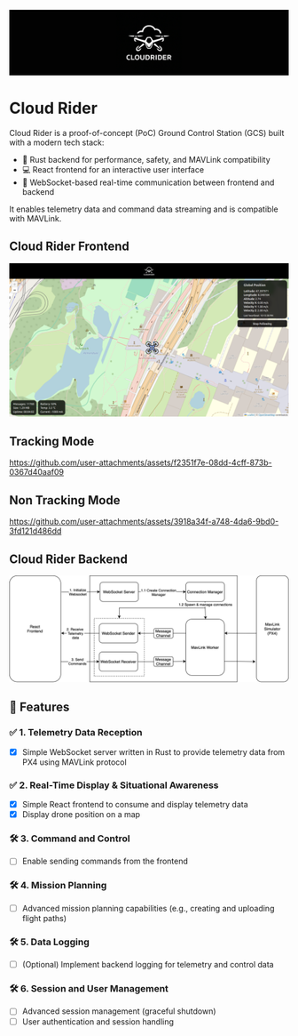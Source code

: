 <p align="center">
<img src="assets/cloud_rider_banner.png" alt="Logo"/>
</p>

# Cloud Rider

Cloud Rider is a proof-of-concept (PoC) Ground Control Station (GCS) built with a modern tech stack:

- 🚀 Rust backend for performance, safety, and MAVLink compatibility
- 💻 React frontend for an interactive user interface
- 🔄 WebSocket-based real-time communication between frontend and backend


It enables telemetry data and command data streaming and is compatible with MAVLink.

## Cloud Rider Frontend

<img src="assets/cloud_rider_ui.png" alt="Logo"/>

## Tracking Mode
https://github.com/user-attachments/assets/f2351f7e-08dd-4cff-873b-0367d40aaf09

## Non Tracking Mode

https://github.com/user-attachments/assets/3918a34f-a748-4da6-9bd0-3fd121d486dd




## Cloud Rider Backend

<img src="assets/high-level-server.drawio.png" alt="Logo"/>


## 📝 Features

### ✅ 1. Telemetry Data Reception
- [x] Simple WebSocket server written in Rust to provide telemetry data from PX4 using MAVLink protocol

### ✅ 2. Real-Time Display & Situational Awareness
- [x] Simple React frontend to consume and display telemetry data
- [x] Display drone position on a map

### 🛠️ 3. Command and Control
- [ ] Enable sending commands from the frontend

### 🛠️ 4. Mission Planning
- [ ] Advanced mission planning capabilities (e.g., creating and uploading flight paths)

### 🛠️ 5. Data Logging
- [ ] (Optional) Implement backend logging for telemetry and control data

### 🛠️ 6. Session and User Management
- [ ] Advanced session management (graceful shutdown)
- [ ] User authentication and session handling
